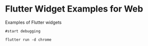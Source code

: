 # Flutter Widget Examples for Web
Examples of Flutter widgets

`#start debugging`

`flutter run -d chrome`

